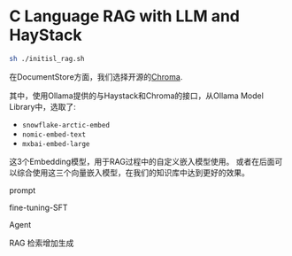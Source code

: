 # C Language RAG with LLM and HayStack



```bash
sh ./initisl_rag.sh
```


在DocumentStore方面，我们选择开源的[Chroma](https://docs.trychroma.com).

其中，使用Ollama提供的与Haystack和Chroma的接口，从Ollama Model Library中，选取了:

* `snowflake-arctic-embed`
* `nomic-embed-text`
* `mxbai-embed-large`

这3个Embedding模型，用于RAG过程中的自定义嵌入模型使用。 或者在后面可以综合使用这三个向量嵌入模型，在我们的知识库中达到更好的效果。





prompt


fine-tuning-SFT

Agent


RAG
检索增加生成






